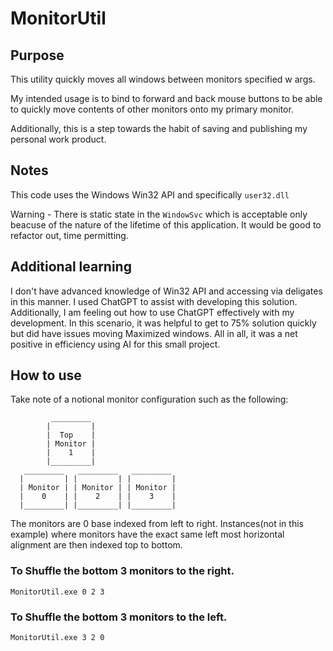 # MonitorUtil

## Purpose
This utility quickly moves all windows between monitors specified w args.

My intended usage is to bind to forward and back mouse buttons to be able to quickly
move contents of other monitors onto my primary monitor.  

Additionally, this is a step towards the habit of saving and publishing my personal 
work product.

## Notes
This code uses the Windows Win32 API and specifically `user32.dll`

Warning - There is static state in the `WindowSvc` which is acceptable only beacuse 
of the nature of the lifetime of this application.  It would be good to refactor out, 
time permitting.

## Additional learning
I don't have advanced knowledge of Win32 API and accessing via deligates in this 
manner.  I used ChatGPT to assist with developing this solution.  Additionally, I am 
feeling out how to use ChatGPT effectively with my development.  In this scenario, it 
was helpful to get to 75% solution quickly but did have issues moving Maximized windows.
All in all, it was a net positive in efficiency using AI for this small project.

## How to use
Take note of a notional monitor configuration such as the following:
```
         _________  
        |         |  
        |  Top    |  
        | Monitor |  
        |    1    |  
        |_________|  
   _________   _________   _________  
  |         | |         | |         |  
  | Monitor | | Monitor | | Monitor |  
  |    0    | |    2    | |    3    |  
  |_________| |_________| |_________|  
```
The monitors are 0 base indexed from left to right.  Instances(not in this example) 
where monitors have the exact same left most horizontal alignment are then indexed top to 
bottom.

### To Shuffle the bottom 3 monitors to the right.
`MonitorUtil.exe 0 2 3`

### To Shuffle the bottom 3 monitors to the left.
`MonitorUtil.exe 3 2 0`



